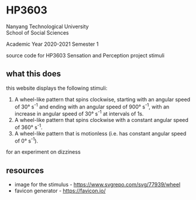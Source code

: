 # HP3603

Nanyang Technological University  
School of Social Sciences

Academic Year 2020-2021 Semester 1

source code for HP3603 Sensation and Perception project stimuli

## what this does

this website displays the following stimuli:

1. A wheel-like pattern that spins clockwise, starting with an angular speed of 30° s<sup>-1</sup> and ending with an angular speed of 900° s<sup>-1</sup>, with an increase in angular speed of 30° s<sup>-1</sup> at intervals of 1s.
2. A wheel-like pattern that spins clockwise with a constant angular speed of 360° s<sup>-1</sup>.
3. A wheel-like pattern that is motionless (i.e. has constant angular speed of 0° s<sup>-1</sup>).

for an experiment on dizziness

## resources

- image for the stimulus - https://www.svgrepo.com/svg/77939/wheel
- favicon generator - https://favicon.io/
